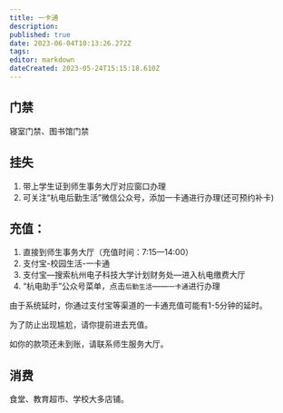 ```yaml
---
title: 一卡通
description: 
published: true
date: 2023-06-04T10:13:26.272Z
tags: 
editor: markdown
dateCreated: 2023-05-24T15:15:18.610Z
---
```


## 门禁

寝室门禁、图书馆门禁

## 挂失

1. 带上学生证到师生事务大厅对应窗口办理
1. 可关注“杭电后勤生活”微信公众号，添加一卡通进行办理(还可预约补卡)

## 充值：

1. 直接到师生事务大厅（充值时间：7:15—14:00）
1. 支付宝-校园生活-一卡通
1. 支付宝—搜索杭州电子科技大学计划财务处—进入杭电缴费大厅
1. “杭电助手”公众号菜单，点击`后勤生活`——`一卡通`进行办理

由于系统延时，你通过支付宝等渠道的一卡通充值可能有1-5分钟的延时。

为了防止出现尴尬，请你提前进去充值。

如你的款项还未到账，请联系师生服务大厅。

## 消费

食堂、教育超市、学校大多店铺。